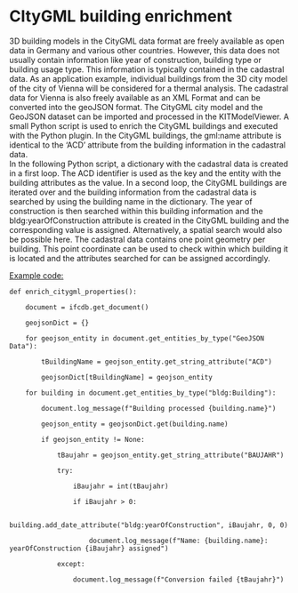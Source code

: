 # CItyGML building enrichment

3D building models in the CityGML data format are freely available as open data in Germany and various other countries. However, this data does not usually contain information like year of construction, building type or building usage type. This information is typically contained in the cadastral data. 
As an application example, individual buildings from the 3D city model of the city of Vienna will be considered for a thermal analysis. The cadastral data for Vienna is also freely available as an XML Format and can be converted into the geoJSON format. The CityGML city model and the GeoJSON dataset can be imported and processed in the KITModelViewer. A small Python script is used to enrich the CityGML buildings and executed with the Python plugin. In the CityGML buildings, the gml:name attribute is identical to the ‘ACD’ attribute from the building information in the cadastral data.  
In the following Python script, a dictionary with the cadastral data is created in a first loop. The ACD identifier is used as the key and the entity with the building attributes as the value. In a second loop, the CityGML buildings are iterated over and the building information from the cadastral data is searched by using the building name in the dictionary. The year of construction is then searched within this building information and the bldg:yearOfConstruction attribute is created in the CityGML building and the corresponding value is assigned. 
Alternatively, a spatial search would also be possible here. The cadastral data contains one point geometry per building. This point coordinate can be used to check within which building it is located and the attributes searched for can be assigned accordingly.

<u>Example code:</u>
```
def enrich_citygml_properties():

    document = ifcdb.get_document()

    geojsonDict = {} 

    for geojson_entity in document.get_entities_by_type("GeoJSON Data"):

        tBuildingName = geojson_entity.get_string_attribute("ACD")

        geojsonDict[tBuildingName] = geojson_entity

    for building in document.get_entities_by_type("bldg:Building"):

        document.log_message(f"Building processed {building.name}")

        geojson_entity = geojsonDict.get(building.name)

        if geojson_entity != None:

            tBaujahr = geojson_entity.get_string_attribute("BAUJAHR")

            try:
                    
                iBaujahr = int(tBaujahr)
                    
                if iBaujahr > 0:

                    building.add_date_attribute("bldg:yearOfConstruction", iBaujahr, 0, 0)

                    document.log_message(f"Name: {building.name}: yearOfConstruction {iBaujahr} assigned")

            except:

                document.log_message(f"Conversion failed {tBaujahr}")
```